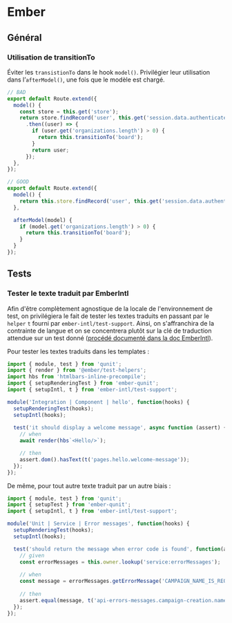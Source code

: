 # Ember

## Général

### Utilisation de transitionTo

Éviter les `transistionTo` dans le hook `model()`. Privilégier leur utilisation dans l’`afterModel()`, une fois que le modèle est chargé.

```javascript
// BAD
export default Route.extend({
  model() {
    const store = this.get('store');
    return store.findRecord('user', this.get('session.data.authenticated.userId'))
      .then((user) => {
        if (user.get('organizations.length') > 0) {
          return this.transitionTo('board');
        }
        return user;
      });
  },
});

// GOOD
export default Route.extend({
  model() {
    return this.store.findRecord('user', this.get('session.data.authenticated.userId'));
  },

  afterModel(model) {
    if (model.get('organizations.length') > 0) {
      return this.transitionTo('board');
    }
  }
});
```

## Tests

### Tester le texte traduit par EmberIntl

Afin d'être complètement agnostique de la locale de l'environnement de test, on privilégiera le fait de tester les textes traduits en passant
par le `helper` `t` fourni par `ember-intl/test-support`. Ainsi, on s'affranchira de la contrainte de langue et on se concentrera plutôt
sur la clé de traduction attendue sur un test donné ([procédé documenté dans la doc EmberIntl](https://ember-intl.github.io/ember-intl/versions/master/docs/guide/testing#t-key-options-)).

Pour tester les textes traduits dans les templates :
```js
import { module, test } from 'qunit';
import { render } from '@ember/test-helpers';
import hbs from 'htmlbars-inline-precompile';
import { setupRenderingTest } from 'ember-qunit';
import { setupIntl, t } from 'ember-intl/test-support';

module('Integration | Component | hello', function(hooks) {
  setupRenderingTest(hooks);
  setupIntl(hooks);
  
  test('it should display a welcome message', async function (assert) {
    // when
    await render(hbs`<Hello/>`);

    // then
    assert.dom().hasText(t('pages.hello.welcome-message'));
  });
});
```

De même, pour tout autre texte traduit par un autre biais :
```js
import { module, test } from 'qunit';
import { setupTest } from 'ember-qunit';
import { setupIntl, t } from 'ember-intl/test-support';

module('Unit | Service | Error messages', function(hooks) {
  setupRenderingTest(hooks);
  setupIntl(hooks);

  test('should return the message when error code is found', function(assert) {
    // given
    const errorMessages = this.owner.lookup('service:errorMessages');
    
    // when
    const message = errorMessages.getErrorMessage('CAMPAIGN_NAME_IS_REQUIRED');
    
    // then
    assert.equal(message, t('api-errors-messages.campaign-creation.name-required'));
  });
});
```


